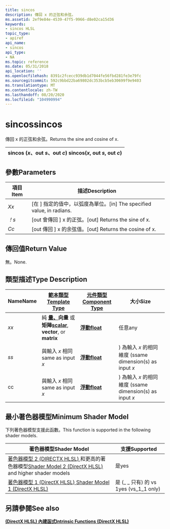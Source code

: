 ```yaml
---
title: sincos
description: 傳回 x 的正弦和余弦。
ms.assetid: 2ef9e84e-4539-47f5-9966-d8e02ca15d36
keywords:
- sincos HLSL
topic_type:
- apiref
api_name:
- sincos
api_type:
- NA
ms.topic: reference
ms.date: 05/31/2018
api_location: ''
ms.openlocfilehash: 8391c2fcecc939db1d7044fe56fbd281fe3e79fc
ms.sourcegitcommit: 592c9bbd22ba69802dc353bcb5eb30699f9e9403
ms.translationtype: MT
ms.contentlocale: zh-TW
ms.lasthandoff: 08/20/2020
ms.locfileid: "104990994"
---
```

# <a name="sincos"></a><span data-ttu-id="71c3e-104">sincos</span><span class="sxs-lookup"><span data-stu-id="71c3e-104">sincos</span></span>

<span data-ttu-id="71c3e-105">傳回 x 的正弦和余弦。</span><span class="sxs-lookup"><span data-stu-id="71c3e-105">Returns the sine and cosine of x.</span></span>



| <span data-ttu-id="71c3e-106">sincos (*x*、out *s*、out *c*) </span><span class="sxs-lookup"><span data-stu-id="71c3e-106">sincos(*x*, out *s*, out *c*)</span></span> |
|-------------------------------|



 

## <a name="parameters"></a><span data-ttu-id="71c3e-107">參數</span><span class="sxs-lookup"><span data-stu-id="71c3e-107">Parameters</span></span>



| <span data-ttu-id="71c3e-108">項目</span><span class="sxs-lookup"><span data-stu-id="71c3e-108">Item</span></span>                                                   | <span data-ttu-id="71c3e-109">描述</span><span class="sxs-lookup"><span data-stu-id="71c3e-109">Description</span></span>                                        |
|--------------------------------------------------------|----------------------------------------------------|
| <span data-ttu-id="71c3e-110"><span id="x"></span><span id="X"></span>*X*</span><span class="sxs-lookup"><span data-stu-id="71c3e-110"><span id="x"></span><span id="X"></span>*x*</span></span><br/> | <span data-ttu-id="71c3e-111">\[在 \] 指定的值中，以弧度為單位。</span><span class="sxs-lookup"><span data-stu-id="71c3e-111">\[in\] The specified value, in radians.</span></span><br/> |
| <span data-ttu-id="71c3e-112"><span id="s"></span><span id="S"></span>*！*</span><span class="sxs-lookup"><span data-stu-id="71c3e-112"><span id="s"></span><span id="S"></span>*s*</span></span><br/> | <span data-ttu-id="71c3e-113">\[out 會傳回 \] x 的正弦。</span><span class="sxs-lookup"><span data-stu-id="71c3e-113">\[out\] Returns the sine of x.</span></span><br/>          |
| <span data-ttu-id="71c3e-114"><span id="c"></span><span id="C"></span>*C*</span><span class="sxs-lookup"><span data-stu-id="71c3e-114"><span id="c"></span><span id="C"></span>*c*</span></span><br/> | <span data-ttu-id="71c3e-115">\[out 傳回 \] x 的余弦值。</span><span class="sxs-lookup"><span data-stu-id="71c3e-115">\[out\] Returns the cosine of x.</span></span><br/>        |



 

## <a name="return-value"></a><span data-ttu-id="71c3e-116">傳回值</span><span class="sxs-lookup"><span data-stu-id="71c3e-116">Return Value</span></span>

<span data-ttu-id="71c3e-117">無。</span><span class="sxs-lookup"><span data-stu-id="71c3e-117">None.</span></span>

## <a name="type-description"></a><span data-ttu-id="71c3e-118">類型描述</span><span class="sxs-lookup"><span data-stu-id="71c3e-118">Type Description</span></span>



| <span data-ttu-id="71c3e-119">Name</span><span class="sxs-lookup"><span data-stu-id="71c3e-119">Name</span></span> | [<span data-ttu-id="71c3e-120">**範本類型**</span><span class="sxs-lookup"><span data-stu-id="71c3e-120">**Template Type**</span></span>](dx-graphics-hlsl-intrinsic-functions.md)                                                  | [<span data-ttu-id="71c3e-121">**元件類型**</span><span class="sxs-lookup"><span data-stu-id="71c3e-121">**Component Type**</span></span>](dx-graphics-hlsl-intrinsic-functions.md) | <span data-ttu-id="71c3e-122">大小</span><span class="sxs-lookup"><span data-stu-id="71c3e-122">Size</span></span>                           |
|------|----------------------------------------------------------------------------------------------------------------|----------------------------------------------------------------|--------------------------------|
| <span data-ttu-id="71c3e-123">*x*</span><span class="sxs-lookup"><span data-stu-id="71c3e-123">*x*</span></span>  | <span data-ttu-id="71c3e-124">純 [**量、**](dx-graphics-hlsl-intrinsic-functions.md)**向量** 或 **矩陣**</span><span class="sxs-lookup"><span data-stu-id="71c3e-124">[**scalar**](dx-graphics-hlsl-intrinsic-functions.md), **vector**, or **matrix**</span></span> | [<span data-ttu-id="71c3e-125">**浮動**</span><span class="sxs-lookup"><span data-stu-id="71c3e-125">**float**</span></span>](/windows/desktop/WinProg/windows-data-types)                        | <span data-ttu-id="71c3e-126">任意</span><span class="sxs-lookup"><span data-stu-id="71c3e-126">any</span></span>                            |
| <span data-ttu-id="71c3e-127">*s*</span><span class="sxs-lookup"><span data-stu-id="71c3e-127">*s*</span></span>  | <span data-ttu-id="71c3e-128">與輸入 *x* 相同</span><span class="sxs-lookup"><span data-stu-id="71c3e-128">same as input *x*</span></span>                                                                                              | [<span data-ttu-id="71c3e-129">**浮動**</span><span class="sxs-lookup"><span data-stu-id="71c3e-129">**float**</span></span>](/windows/desktop/WinProg/windows-data-types)                        | <span data-ttu-id="71c3e-130">) 為輸入 *x* 的相同維度 (s</span><span class="sxs-lookup"><span data-stu-id="71c3e-130">same dimension(s) as input *x*</span></span> |
| <span data-ttu-id="71c3e-131">c</span><span class="sxs-lookup"><span data-stu-id="71c3e-131">c</span></span>    | <span data-ttu-id="71c3e-132">與輸入 *x* 相同</span><span class="sxs-lookup"><span data-stu-id="71c3e-132">same as input *x*</span></span>                                                                                              | [<span data-ttu-id="71c3e-133">**浮動**</span><span class="sxs-lookup"><span data-stu-id="71c3e-133">**float**</span></span>](/windows/desktop/WinProg/windows-data-types)                        | <span data-ttu-id="71c3e-134">) 為輸入 *x* 的相同維度 (s</span><span class="sxs-lookup"><span data-stu-id="71c3e-134">same dimension(s) as input *x*</span></span> |



 

## <a name="minimum-shader-model"></a><span data-ttu-id="71c3e-135">最小著色器模型</span><span class="sxs-lookup"><span data-stu-id="71c3e-135">Minimum Shader Model</span></span>

<span data-ttu-id="71c3e-136">下列著色器模型支援此函數。</span><span class="sxs-lookup"><span data-stu-id="71c3e-136">This function is supported in the following shader models.</span></span>



| <span data-ttu-id="71c3e-137">著色器模型</span><span class="sxs-lookup"><span data-stu-id="71c3e-137">Shader Model</span></span>                                                                       | <span data-ttu-id="71c3e-138">支援</span><span class="sxs-lookup"><span data-stu-id="71c3e-138">Supported</span></span>           |
|------------------------------------------------------------------------------------|---------------------|
| <span data-ttu-id="71c3e-139">[著色器模型 2 (DIRECTX HLSL) ](dx-graphics-hlsl-sm2.md) 和更高的著色器模型</span><span class="sxs-lookup"><span data-stu-id="71c3e-139">[Shader Model 2 (DirectX HLSL)](dx-graphics-hlsl-sm2.md) and higher shader models</span></span> | <span data-ttu-id="71c3e-140">是</span><span class="sxs-lookup"><span data-stu-id="71c3e-140">yes</span></span>                 |
| [<span data-ttu-id="71c3e-141">著色器模型 1 (DirectX HLSL) </span><span class="sxs-lookup"><span data-stu-id="71c3e-141">Shader Model 1 (DirectX HLSL)</span></span>](dx-graphics-hlsl-sm1.md)                          | <span data-ttu-id="71c3e-142">是 (\_ \_ 只有) 的 vs 1</span><span class="sxs-lookup"><span data-stu-id="71c3e-142">yes (vs\_1\_1 only)</span></span> |



 

## <a name="see-also"></a><span data-ttu-id="71c3e-143">另請參閱</span><span class="sxs-lookup"><span data-stu-id="71c3e-143">See also</span></span>

<dl> <dt>

[<span data-ttu-id="71c3e-144">**(DirectX HLSL) 內建函式**</span><span class="sxs-lookup"><span data-stu-id="71c3e-144">**Intrinsic Functions (DirectX HLSL)**</span></span>](dx-graphics-hlsl-intrinsic-functions.md)
</dt> </dl>

 

